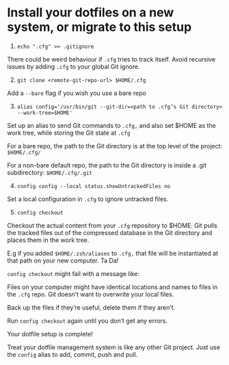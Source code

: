 # Install your dotfiles on a new system, or migrate to this setup
1.   `echo ".cfg" >> .gitignore`

There could be weird behaviour if `.cfg` tries to track itself. Avoid recursive issues by adding `.cfg` to your global Git ignore.

 
2.   `git clone <remote-git-repo-url> $HOME/.cfg`

Add a `--bare` flag if you wish you use a bare repo

 
3.   `alias config='/usr/bin/git --git-dir=<path to .cfg’s Git directory> --work-tree=$HOME'`

Set up an alias to send Git commands to `.cfg,` and also set $HOME as the work tree, while storing the Git state at `.cfg`

For a bare repo, the path to the Git directory is at the top level of the project: `$HOME/.cfg/`

For a non-bare default repo, the path to the Git directory is inside a .git subdirectory: `$HOME/.cfg/.git`

 
4.   `config config --local status.showUntrackedFiles no`

Set a local configuration in `.cfg` to ignore untracked files.

 
5.   `config checkout`

Checkout the actual content from your `.cfg` repository to $HOME. Git pulls the tracked files out of the compressed database in the Git directory and places them in the work tree.

E.g if you added `$HOME/.zsh/aliases` to `.cfg,` that file will be instantiated at that path on your new computer. Ta Da!

`config checkout` might fail with a message like:

Files on your computer might have identical locations and names to files in the `.cfg` repo. Git doesn’t want to overwrite your local files.

Back up the files if they’re useful, delete them if they aren’t.

Run `config checkout` again until you don’t get any errors.

Your dotfile setup is complete!

Treat your dotfile management system is like any other Git project. Just use the `config` alias to add, commit, push and pull.

